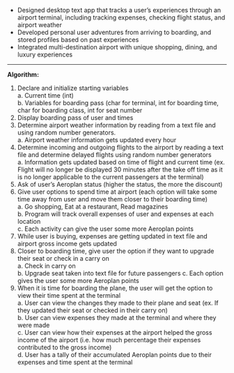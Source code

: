 - Designed desktop text app that tracks a user’s experiences through an airport terminal, including tracking expenses, checking flight status, and airport weather
- Developed personal user adventures from arriving to boarding, and stored profiles based on past experiences
- Integrated multi-destination airport with unique shopping, dining, and luxury experiences

---
**Algorithm:**
1. Declare and initialize starting variables\
  a. Current time (int)\
b. Variables for boarding pass (char for terminal, int for boarding time, char for
boarding class, int for seat number
2. Display boarding pass of user and times
3. Determine airport weather information by reading from a text file and using random number
generators.\
a. Airport weather information gets updated every hour
4. Determine incoming and outgoing flights to the airport by reading a text file and determine
delayed flights using random number generators\
a. Information gets updated based on time of flight and current time (ex. Flight will no
longer be displayed 30 minutes after the take off time as it is no longer applicable to
the current passengers at the terminal)
5. Ask of user’s Aeroplan status (higher the status, the more the discount)
6. Give user options to spend time at airport (each option will take some time away from user
and move them closer to their boarding time)\
a. Go shopping, Eat at a restaurant, Read magazines\
b. Program will track overall expenses of user and expenses at each location\
c. Each activity can give the user some more Aeroplan points
7. While user is buying, expenses are getting updated in text file and airport gross income gets
updated
8. Closer to boarding time, give user the option if they want to upgrade their seat or check in a
carry on\
a. Check in carry on\
b. Upgrade seat taken into text file for future passengers
c. Each option gives the user some more Aeroplan points
9. When it is time for boarding the plane, the user will get the option to view their time spent at
the terminal\
a. User can view the changes they made to their plane and seat (ex. If they updated their
seat or checked in their carry on)\
b. User can view expenses they made at the terminal and where they were made\
c. User can view how their expenses at the airport helped the gross income of the airport
(i.e. how much percentage their expenses contributed to the gross income)\
d. User has a tally of their accumulated Aeroplan points due to their expenses and time
spent at the terminal
